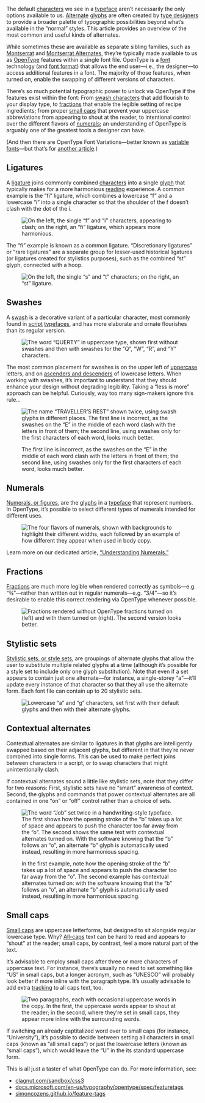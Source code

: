 
The default [characters](/glossary/character) we see in a [typeface](/glossary/typeface) aren’t necessarily the only options available to us. [Alternate](/glossary/alternates) [glyphs](/glossary/glyph) are often created by [type designers](/glossary/type_designer) to provide a broader palette of typographic possibilities beyond what’s available in the “normal” styles. This article provides an overview of the most common and useful kinds of alternates.

While sometimes these are available as separate sibling families, such as [Montserrat](https://fonts.google.com/specimen/Montserrat?query=montser) and [Montserrat Alternates](https://fonts.google.com/specimen/Montserrat+Alternates), they’re typically made available to us as [OpenType](/glossary/open_type) features within a single font file. OpenType is a [font](/glossary/font) technology (and [font format](/glossary/font_format)) that allows the end user—i.e., the designer—to access additional features in a font. The majority of those features, when turned on, enable the swapping of different versions of characters.

There’s so much potential typographic power to unlock via OpenType if the features exist within the font: From [swash characters](/glossary/swash_glyph) that add flourish to your display type, to [fractions](/glossary/fractions) that enable the legible setting of recipe ingredients; from proper [small caps](/glossary/small_caps) that prevent your uppercase abbreviations from appearing to shout at the reader, to intentional control over the different flavors of [numerals](/lesson/understanding_numerals); an understanding of OpenType is arguably one of the greatest tools a designer can have.

(And then there are OpenType Font Variations—better known as [variable fonts](/glossary/variable_fonts)—but that’s for [another article](/lesson/introducing_variable_fonts).)

## Ligatures

A [ligature](/glossary/ligature) joins commonly combined [characters](/glossary/character) into a single [glyph](/glossary/glyph) that typically makes for a more harmonious [reading](/glossary/legibility_readability) experience. A common example is the “fi” ligature, which combines a lowercase “f” and a lowercase “i” into a single character so that the shoulder of the f doesn’t clash with the dot of the i.

<figure>

![On the left, the single “f” and “i” characters, appearing to clash; on the right, an “fi” ligature, which appears more harmonious.](images/thumbnail.svg)

</figure>

The “fi” example is known as a common ligature. “Discretionary ligatures” or “rare ligatures” are a separate group for lesser-used historical ligatures (or ligatures created for stylistics purposes), such as the combined “st” glyph, connected with a hoop.

<figure>

![On the left, the single “s” and “t” characters; on the right, an “st” ligature.](images/1.5.2.svg)

</figure>

## Swashes

A [swash](/glossary/swash_glyph) is a decorative variant of a particular character, most commonly found in [script](/glossary/script_typeface_style) [typefaces](/glossary/typeface), and has more elaborate and ornate flourishes than its regular version.

<figure>

![The word “QUERTY” in uppercase type, shown first without swashes and then with swashes for the “Q”, “W”, “R”, and “Y” characters.](images/1.5.3.svg)

</figure>

The most common placement for swashes is on the upper left of [uppercase](/glossary/uppercase_lowercase) letters, and on [ascenders and descenders](/glossary/ascenders_descenders) of lowercase letters. When working with swashes, it’s important to understand that they should enhance your design without degrading legibility. Taking a “less is more” approach can be helpful. Curiously, way too many sign-makers ignore this rule...

<figure>

![The name “TRAVELLER’S REST” shown twice, using swash glyphs in different places. The first line is incorrect, as the swashes on the “E” in the middle of each word clash with the letters in front of them; the second line, using swashes only for the first characters of each word, looks much better.](images/1.5.4.svg)
<figcaption>The first line is incorrect, as the swashes on the “E” in the middle of each word clash with the letters in front of them; the second line, using swashes only for the first characters of each word, looks much better.</figcaption>

</figure>

## Numerals

[Numerals, or figures](/glossary/numerals_figures), are the [glyphs](/glossary/glyph) in a [typeface](/glossary/typeface) that represent numbers. In OpenType, it’s possible to select different types of numerals intended for different uses.

<figure>

![The four flavors of numerals, shown with backgrounds to highlight their different widths, each followed by an example of how different they appear when used in body copy.](images/1.5.5.svg)

</figure>

Learn more on our dedicated article, [“Understanding Numerals.”](/lesson/understanding_numerals)

## Fractions

[Fractions](/glossary/fractions) are much more legible when rendered correctly as symbols—e.g. “¾”—rather than written out in regular numerals—e.g. “3/4”—so it’s desirable to enable this correct rendering via OpenType whenever possible.

<figure>

![Fractions rendered without OpenType fractions turned on (left) and with them turned on (right). The second version looks better.](images/1.5.6.svg)

</figure>

[//]: # (We’ve already prepared a dedicated article on fractions LINK TO RECIPE LESSON, so head over there to learn more.)

## Stylistic sets

[Stylistic sets, or style sets](/glossary/stylistic_sets), are groupings of alternate glyphs that allow the user to substitute multiple related glyphs at a time (although it’s possible for a style set to include only one glyph substitution). Note that even if a set appears to contain just one alternate—for instance, a single-storey “a”—it’ll update every instance of that character so that they all use the alternate form. Each font file can contain up to 20 stylistic sets.

<figure>

![Lowercase “a” and “g” characters, set first with their default glyphs and then with their alternate glyphs.](images/1.5.7.svg)

</figure>

## Contextual alternates

Contextual alternates are similar to ligatures in that glyphs are intelligently swapped based on their adjacent glyphs, but different in that they’re never combined into single forms. This can be used to make perfect joins between characters in a script, or to swap characters that might unintentionally clash.

If contextual alternates sound a little like stylistic sets, note that they differ for two reasons: First, stylistic sets have no “smart” awareness of context. Second, the glyphs and commands that power contextual alternates are all contained in one “on” or “off” control rather than a choice of sets.

<figure>

![The word “Job” set twice in a handwriting-style typeface. The first shows how the opening stroke of the “b” takes up a lot of space and appears to push the character too far away from the “o”. The second shows the same text with contextual alternates turned on. With the software knowing that the “b” follows an “o”, an alternate “b” glyph is automatically used instead, resulting in more harmonious spacing.](images/1.5.8.svg)
<figcaption>In the first example, note how the opening stroke of the “b” takes up a lot of space and appears to push the character too far away from the “o”. The second example has contextual alternates turned on: with the software knowing that the “b” follows an “o”, an alternate “b” glyph is automatically used instead, resulting in more harmonious spacing.</figcaption>

</figure>

## Small caps

[Small caps](/glossary/small_caps) are uppercase letterforms, but designed to sit alongside regular lowercase type. Why? [All-caps](/glossary/all_caps) text can be hard to read and appears to “shout” at the reader; small caps, by contrast, feel a more natural part of the text.

It’s advisable to employ small caps after three or more characters of uppercase text. For instance, there’s usually no need to set something like “US” in small caps, but a longer acronym, such as “UNESCO” will probably look better if more inline with the paragraph type. It’s usually advisable to add extra [tracking](/glossary/tracking_letter_spacing) to all caps text, too.

<figure>

![Two paragraphs, each with occasional uppercase words in the copy. In the first, the uppercase words appear to shout at the reader; in the second, where they’re set in small caps, they appear more inline with the surrounding words.](images/1.5.9.svg)

</figure>

If switching an already captitalized word over to small caps (for instance, “University”), it’s possible to decide between setting all characters in small caps (known as “all small caps”) or just the lowercase letters (known as “small caps”), which would leave the “U” in the its standard uppercase form.

This is all just a taster of what OpenType can do. For more information, see:

- [clagnut.com/sandbox/css3](http://clagnut.com/sandbox/css3/)
- [docs.microsoft.com/en-us/typography/opentype/spec/featuretags](https://docs.microsoft.com/en-us/typography/opentype/spec/featuretags)
- [simoncozens.github.io/feature-tags](https://simoncozens.github.io/feature-tags/)
